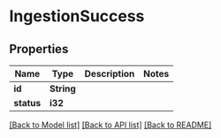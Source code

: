 # IngestionSuccess

## Properties

Name | Type | Description | Notes
------------ | ------------- | ------------- | -------------
**id** | **String** |  | 
**status** | **i32** |  | 

[[Back to Model list]](../README.md#documentation-for-models) [[Back to API list]](../README.md#documentation-for-api-endpoints) [[Back to README]](../README.md)



